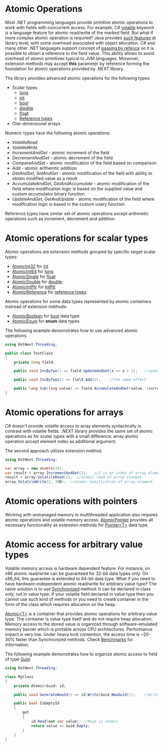 Atomic Operations
====

Most .NET programming languages provide primitive atomic operations to work with fields with concurrent access. For example, C# [volatile](https://docs.microsoft.com/en-us/dotnet/csharp/language-reference/keywords/volatile) keyword is a language feature for atomic read/write of the marked field. But what if more complex atomic operation is required? Java provides [such features](https://docs.oracle.com/javase/8/docs/api/java/util/concurrent/atomic/AtomicInteger.html) at library level, with some overhead associated with object allocation. C# and many other .NET languages support concept of [passing by refence](https://docs.microsoft.com/en-us/dotnet/csharp/language-reference/keywords/ref) so it is possible to obtain a reference to the field value. This ability allows to avoid overhead of atomic primitives typical to JVM languages. Moreover, extension methods may accept **this** parameter by reference forming the foundation for atomic operations provided  by .NEXT library.

The library provides advanced atomic operations for the following types:
* Scalar types
    * [long](https://docs.microsoft.com/en-us/dotnet/api/system.int64)
    * [int](https://docs.microsoft.com/en-us/dotnet/api/system.int32)
    * [bool](https://docs.microsoft.com/en-us/dotnet/api/system.boolean)
    * [double](https://docs.microsoft.com/en-us/dotnet/api/system.double)
    * [float](https://docs.microsoft.com/en-us/dotnet/api/system.single)
    * [Reference types](https://docs.microsoft.com/en-us/dotnet/csharp/language-reference/keywords/reference-types)
* One-dimensional arrays

Numeric types have the following atomic operations:
* _VolatileRead_
* _VolatileWrite_
* _IncrementAndGet_ - atomic increment of the field
* _DecrementAndGet_ - atomic decrement of the field
* _CompareAndSet_ - atomic modification of the field based on comparison
* _Add_ - atomic arithemtic addition
* _GetAndSet_, _SetAndGet_ - atomic modification of the field with ability to obtain modified value as a result
* _AccumulateAndGet_, _GetAndAccumulate_ - atomic modification of the field where modification logic is based on the supplied value and custom accumulator binary function
* _UpdateAndGet_, _GetAndUpdate_ - atomic modification of the field where modification logic is based in the custom unary function

Reference types have similar set of atomic operations except arithmetic operations such as increment, decrement and addition.

# Atomic operations for scalar types
Atomic operations are extension methods grouped by specific target scalar types:
* [AtomcInt32](../../api/DotNext.Threading.AtomicInt32.yml) for [int](https://docs.microsoft.com/en-us/dotnet/api/system.int32)
* [AtomicInt64](../../api/DotNext.Threading.AtomicInt64.yml) for [long](https://docs.microsoft.com/en-us/dotnet/api/system.int64)
* [AtomicSingle](../../api/DotNext.Threading.AtomicSingle.yml) for [float](https://docs.microsoft.com/en-us/dotnet/api/system.single)
* [AtomicDouble](../../api/DotNext.Threading.AtomicDouble.yml) for [double](https://docs.microsoft.com/en-us/dotnet/api/system.double)
* [AtomicIntPtr](../../api/DotNext.Threading.AtomicIntPtr.yml) for [IntPtr](https://docs.microsoft.com/en-us/dotnet/api/system.intptr)
* [AtomicReference](../../api/DotNext.Threading.AtomicReference.yml) for [reference types](https://docs.microsoft.com/en-us/dotnet/csharp/language-reference/keywords/reference-types)

Atomic operations for some data types represented by atomic containers instread of extension methods:
* [AtomicBoolean](../../api/DotNext.Threading.AtomicBoolean.yml) for [bool](https://docs.microsoft.com/en-us/dotnet/api/system.boolean) data type
* [AtomicEnum](../../api/DotNext.Threading.AtomicEnum-1.yml) for **enum** data types

The following example demonstrates how to use advanced atomic operations
```csharp
using DotNext.Threading;

public class TestClass
{
    private long field;

    public void IncByTwo() => field.UpdateAndGet(x => x + 2);   //update field with a sum of its value and constant 2 atomically

    public void IncByTwo2() => field.Add(2);    //the same effect

    public long Sub(long value) => field.AccumulateAndGet(value, (current, v) => current - value); //the same as field -= value but performed atomically
}
```

# Atomic operations for arrays
C# doesn't provide volatile access to array elements syntactically in contrast with volatile fields. .NEXT library provides the same set of atomic operations as for scalar types with a small difference: array atomic operation accept element index as additional argument.

The second approach utilizes extension method.
```csharp
using DotNext.Threading;

var array = new double[10];
var result = array.IncrementAndGet(2);   //2 is an index of array element to be modified
result = array.VolatileRead(2);  //atomic read of array element
array.VolatileWrite(2, 30D);  //atomic modification of array element
```

# Atomic operations with pointers
Working with unmanaged memory in multithreaded application also requires atomic operations and volatile memory access. [AtomicPointer](../../api/DotNext.Threading.AtomicPointer.yml) provides all necessary functionality as extension methods for [Pointer&lt;T&gt;](../../api/DotNext.Runtime.InteropServices.Pointer-1.yml) data type.

# Atomic access for arbitrary value types
Volatile memory access is hardware dependent feature. For instance, on x86 atomic read/write can be guaranteed for 32-bit data types only. On x86_64, this guarantee is extended to 64-bit data type. What if you need to have hardware-independent atomic read/write for arbitrary value type? The naive solution is to use [Synchronized](https://docs.microsoft.com/en-us/dotnet/api/system.runtime.compilerservices.methodimploptions#System_Runtime_CompilerServices_MethodImplOptions_Synchronized) method. It can be declared in class only, not in value type. If your volatile field declared in value type then you cannot use such kind of methods or you need to create container in the form of the class which requires allocation on the heap.

[Atomic&lt;T&gt;](../../api/DotNext.Threading.Atomic-1.yml) is a container that provides atomic operations for arbitrary value type. The container is value type itself and do not require heap allocation. Memory access to the stored value is organized through software-emulated memory barrier which is portable across CPU architectures. Performance impact is very low. Under heavy lock contention, the access time is ~20-30% faster than Synchronized methods. Check [Benchmarks](../../benchmarks.md) for information.

The following example demonstrates how to organize atomic access to field of type [Guid](https://docs.microsoft.com/en-us/dotnet/api/system.guid).
```csharp
using DotNext.Threading;

class MyClass
{
	private Atomic<Guid> id;

	public void GenerateNewId() => id.Write(Guid.NewGuid());	//Write is atomic

	public bool IsEmptyId 
	{
		get
		{
			id.Read(out var value);	//Read is atomic
			return value == Guid.Empty;
		}
	}
}
```